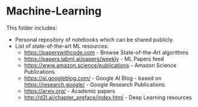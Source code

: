 # Machine-Learning

This folder includes:
  - Personal repository of notebooks which can be shared publicly. 
  - List of state-of-the-art ML resources:
      - https://paperswithcode.com - Browse State-of-the-Art algorithms
      - https://papers.labml.ai/papers/weekly - ML Papers feed
      - https://www.amazon.science/publications - Amazon Science Publications
      - https://ai.googleblog.com/ - Google AI Blog - based on https://research.google/ - Google Research Publications
      - https://arxiv.org/ - Academic papers
      - http://d2l.ai/chapter_preface/index.html - Deep Learning resources
